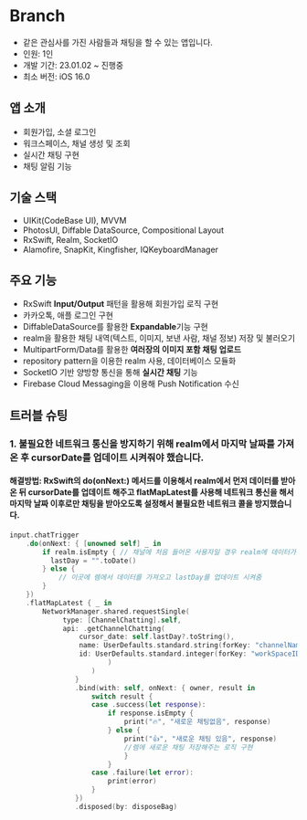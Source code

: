 # Branch
- 같은 관심사를 가진 사람들과 채팅을 할 수 있는 앱입니다.
- 인원: 1인
- 개발 기간: 23.01.02 ~ 진행중
- 최소 버전: iOS 16.0
 
## 앱 소개 
- 회원가입, 소셜 로그인
- 워크스페이스, 채널 생성 및 조회
- 실시간 채팅 구현
- 채팅 알림 기능

## 기술 스택
- UIKit(CodeBase UI), MVVM
- PhotosUI, Diffable DataSource, Compositional Layout 
- RxSwift, Realm, SocketIO
- Alamofire, SnapKit, Kingfisher, IQKeyboardManager

## 주요 기능
- RxSwift **Input/Output** 패턴을 활용해 회원가입 로직 구현
- 카카오톡, 애플 로그인 구현
- DiffableDataSource를 활용한 **Expandable**기능 구현
- realm을 활용한 채팅 내역(텍스트, 이미지, 보낸 사람, 채널 정보) 저장 및 불러오기
- MultipartForm/Data를 활용한 **여러장의 이미지 포함 채팅 업로드**
- repository pattern을 이용한 realm 사용, 데이터베이스 모듈화
- SocketIO 기반 양방향 통신을 통해 **실시간 채팅** 기능
- Firebase Cloud Messaging을 이용해 Push Notification 수신


## 트러블 슈팅
### 1. 불필요한 네트워크 통신을 방지하기 위해 realm에서 마지막 날짜를 가져온 후 cursorDate를 업데이트 시켜줘야 했습니다.
#### 해결방법: RxSwift의 **do(onNext:)** 메서드를 이용해서 realm에서 먼저 데이터를 받아온 뒤 cursorDate를 업데이트 해주고 flatMapLatest를 사용해 네트워크 통신을 해서 마지막 날짜 이후로만 채팅을 받아오도록 설정해서 불필요한 네트워크 콜을 방지했습니다.
```swift
input.chatTrigger
    .do(onNext: { [unowned self] _ in
        if realm.isEmpty { // 채널에 처음 들어온 사용자일 경우 realm에 데이터가 없다.
          lastDay = "".toDate()
        } else {
            // 이곳에 렘에서 데이터를 가져오고 lastDay를 업데이트 시켜줌
        }
    })
    .flatMapLatest { _ in
        NetworkManager.shared.requestSingle(
             type: [ChannelChatting].self,
             api: .getChannelChatting(
                 cursor_date: self.lastDay?.toString(),
                 name: UserDefaults.standard.string(forKey: "channelName") ?? "",
                 id: UserDefaults.standard.integer(forKey: "workSpaceID")
                        )
                    )
                }
                .bind(with: self, onNext: { owner, result in
                    switch result {
                    case .success(let response):
                        if response.isEmpty {
                            print("🔥", "새로운 채팅없음", response)
                        } else {
                            print("👍", "새로운 채팅 있음", response)
                            //렘에 새로운 채팅 저장해주는 로직 구현
                            }
                        }
                    case .failure(let error):
                        print(error)
                    }
                })
                .disposed(by: disposeBag)
```
       
